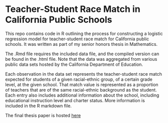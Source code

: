 # Teacher-Student Race Match in California Public Schools

This repo contains code in R outlining the process for constructing a logistic regression model for teacher-student race match for California public schools. It was written as part of my senior honors thesis in Mathematics.

The .Rmd file requires the included data file, and the compiled version can be found in the .html file. Note that the data was aggregated from various public data sets hosted by the California Department of Education.

Each observation in the data set represents the teacher-student race match expected for students of a given racial-ethnic group, of a certain grade level, at the given school. That match value is represented as a proportion of teachers that are of the same racial-ethnic background as the student. Each entry also includes additional information about the school, including educational instruction level and charter status. More information is included in the R markdown file.

The final thesis paper is hosted [here](https://unbound.williams.edu/theses/islandora/object/studenttheses%3A1726?search=Julia%2520tucher)

